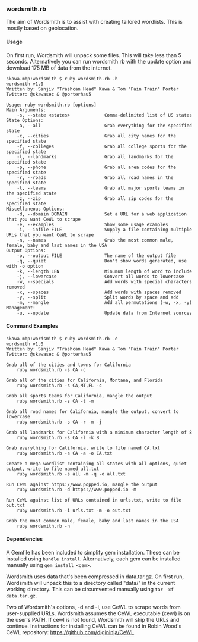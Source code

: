### wordsmith.rb 

The aim of Wordsmith is to assist with creating tailored wordlists. This is mostly based on geolocation. 

#### Usage

On first run, Wordsmith will unpack some files. This will take less than 5 seconds.
Alternatively you can run wordsmith.rb with the update option and download 175 MB of data from the internet.

``` shell
skawa-mbp:wordsmith $ ruby wordsmith.rb -h
wordsmith v1.0
Written by: Sanjiv "Trashcan Head" Kawa & Tom "Pain Train" Porter
Twitter: @skawasec & @porterhau5

Usage: ruby wordsmith.rb [options]
Main Arguments:
    -s, --state <states>             Comma-delimited list of US states
State Options:
    -a, --all                        Grab everything for the specified state
    -c, --cities                     Grab all city names for the specified state
    -f, --colleges                   Grab all college sports for the specified state
    -l, --landmarks                  Grab all landmarks for the specified state
    -p, --phone                      Grab all area codes for the specified state
    -r, --roads                      Grab all road names in the specified state
    -t, --teams                      Grab all major sports teams in the specified state
    -z, --zip                        Grab all zip codes for the specified state
Miscellaneous Options:
    -d, --domain DOMAIN              Set a URL for a web application that you want CeWL to scrape
    -e, --examples                   Show some usage examples
    -i, --infile FILE                Supply a file containing multiple URLs that you want CeWL to scrape
    -n, --names                      Grab the most common male, female, baby and last names in the USA
Output Options:
    -o, --output FILE                The name of the output file
    -q, --quiet                      Don't show words generated, use with -o option
    -k, --length LEN                 Minumum length of word to include
    -j, --lowercase                  Convert all words to lowercase
    -w, --specials                   Add words with special characters removed
    -x, --spaces                     Add words with spaces removed
    -y, --split                      Split words by space and add
    -m, --mangle                     Add all permutations (-w, -x, -y)
Management:
    -u, --update                     Update data from Internet sources
```

#### Command Examples
```
skawa-mbp:wordsmith $ ruby wordsmith.rb -e
wordsmith v1.0
Written by: Sanjiv "Trashcan Head" Kawa & Tom "Pain Train" Porter
Twitter: @skawasec & @porterhau5

Grab all of the cities and towns for California
    ruby wordsmith.rb -s CA -c

Grab all of the cities for California, Montana, and Florida
    ruby wordsmith.rb -s CA,MT,FL -c

Grab all sports teams for California, mangle the output
    ruby wordsmith.rb -s CA -t -m

Grab all road names for California, mangle the output, convert to lowercase
    ruby wordsmith.rb -s CA -r -m -j

Grab all landmarks for California with a minimum character length of 8
    ruby wordsmith.rb -s CA -l -k 8

Grab everything for California, write to file named CA.txt
    ruby wordsmith.rb -s CA -a -o CA.txt

Create a mega wordlist containing all states with all options, quiet output, write to file named all.txt
    ruby wordsmith.rb -s all -m -q -o all.txt

Run CeWL against https://www.popped.io, mangle the output
    ruby wordsmith.rb -d https://www.popped.io -m

Run CeWL against list of URLs contained in urls.txt, write to file out.txt
    ruby wordsmith.rb -i urls.txt -m -o out.txt

Grab the most common male, female, baby and last names in the USA
    ruby wordsmith.rb -n
```

#### Dependencies
A Gemfile has been included to simplify gem installation. These can be installed using `bundle install`. Alternatively, each gem can be installed manually using `gem install <gem>`.

Wordsmith uses data that's been compressed in data.tar.gz. On first run, Wordsmith will unpack this to a directory called "data/" in the current working directory. This can be circumvented manually using `tar -xf data.tar.gz`. 

Two of Wordsmith's options, -d and -i, use CeWL to scrape words from user-supplied URLs. Wordsmith assumes the CeWL executable (cewl) is on the user's PATH. If cewl is not found, Wordsmith will skip the URLs and continue. Instructions for installing CeWL can be found in Robin Wood's CeWL repository: https://github.com/digininja/CeWL
